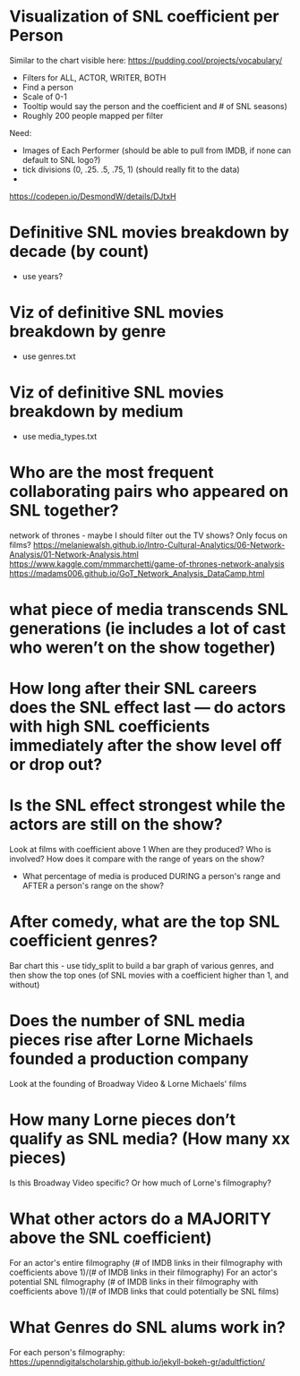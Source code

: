 # Visualization of SNL coefficient per Person 
Similar to the chart visible here: https://pudding.cool/projects/vocabulary/
- Filters for ALL, ACTOR, WRITER, BOTH
- Find a person
- Scale of 0-1
- Tooltip would say the person and the coefficient  and # of SNL seasons)
- Roughly 200 people mapped per filter 

Need:
- Images of Each Performer (should be able to pull from IMDB, if none can default to SNL logo?)
- tick divisions (0, .25. .5, .75, 1) (should really fit to the data)
- 
https://codepen.io/DesmondW/details/DJtxH

# Definitive  SNL movies breakdown by decade (by count)
- use years? 
# Viz of definitive SNL movies breakdown by genre 
- use genres.txt 
# Viz of definitive SNL movies breakdown by medium 
- use media_types.txt

# Who are the most frequent collaborating pairs who appeared on SNL together? 
network of thrones - maybe I should filter out the TV shows? Only focus on films? 
https://melaniewalsh.github.io/Intro-Cultural-Analytics/06-Network-Analysis/01-Network-Analysis.html
https://www.kaggle.com/mmmarchetti/game-of-thrones-network-analysis
https://madams006.github.io/GoT_Network_Analysis_DataCamp.html

# what piece of media transcends SNL generations (ie includes a lot of cast who weren’t on the show together)

# How long after their SNL careers does the SNL effect last — do actors with high SNL coefficients immediately after the show level off or drop out? 

# Is the SNL effect strongest while the actors are still on the show? 
Look at films with coefficient above 1 
When are they produced? 
Who is involved? 
How does it compare with the range of years on the show? 
- What percentage of media is produced DURING a person's range and AFTER a person's range on the show? 

# After comedy, what are the top SNL coefficient genres? 
Bar chart this - use tidy_split to build a bar graph of various genres, and then show the top ones (of SNL movies with a coefficient higher than 1, and without) 

# Does the number of SNL media pieces rise after Lorne Michaels founded a production company 
Look at the founding of Broadway Video & Lorne Michaels' films 

# How many Lorne pieces don’t qualify as SNL media? (How many xx pieces)
Is this Broadway Video specific? Or how much of Lorne's filmography? 

# What other actors do a MAJORITY above the SNL coefficient)
For an actor's entire filmography (# of IMDB links in their filmography with coefficients above 1)/(# of IMDB links in their filmography)
For an actor's potential SNL filmography (# of IMDB links in their filmography with coefficients above 1)/(# of IMDB links that could potentially be SNL films)

# What Genres do SNL alums work in? 
For each person's filmography:
https://upenndigitalscholarship.github.io/jekyll-bokeh-gr/adultfiction/ 
